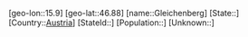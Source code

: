 ﻿---
location: [46.88,15.9]
type: City
tags:
- geo/City


SpocWebEntityId: 30472
isDeleted: false
confidential: public

---
[geo-lon::15.9]
[geo-lat::46.88]
[name::Gleichenberg]
[State::]
[Country::[Austria](geo/Continent/Europe/Austria.md)]
[StateId::]
[Population::]
[Unknown::]

